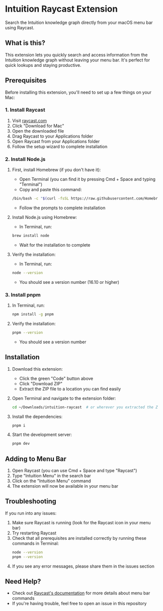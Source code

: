 # Intuition Raycast Extension

Search the Intuition knowledge graph directly from your macOS menu bar using Raycast.

## What is this?

This extension lets you quickly search and access information from the Intuition knowledge graph without leaving your menu bar. It's perfect for quick lookups and staying productive.

## Prerequisites

Before installing this extension, you'll need to set up a few things on your Mac:

### 1. Install Raycast

1. Visit [raycast.com](https://raycast.com)
2. Click "Download for Mac"
3. Open the downloaded file
4. Drag Raycast to your Applications folder
5. Open Raycast from your Applications folder
6. Follow the setup wizard to complete installation

### 2. Install Node.js

1. First, install Homebrew (if you don't have it):

   - Open Terminal (you can find it by pressing Cmd + Space and typing "Terminal")
   - Copy and paste this command:

   ```bash
   /bin/bash -c "$(curl -fsSL https://raw.githubusercontent.com/Homebrew/install/HEAD/install.sh)"
   ```

   - Follow the prompts to complete installation

2. Install Node.js using Homebrew:

   - In Terminal, run:

   ```bash
   brew install node
   ```

   - Wait for the installation to complete

3. Verify the installation:
   - In Terminal, run:
   ```bash
   node --version
   ```
   - You should see a version number (16.10 or higher)

### 3. Install pnpm

1. In Terminal, run:
   ```bash
   npm install -g pnpm
   ```
2. Verify the installation:
   ```bash
   pnpm --version
   ```
   - You should see a version number

## Installation

1. Download this extension:

   - Click the green "Code" button above
   - Click "Download ZIP"
   - Extract the ZIP file to a location you can find easily

2. Open Terminal and navigate to the extension folder:

   ```bash
   cd ~/Downloads/intuition-raycast  # or wherever you extracted the ZIP
   ```

3. Install the dependencies:

   ```bash
   pnpm i
   ```

4. Start the development server:
   ```bash
   pnpm dev
   ```

## Adding to Menu Bar

1. Open Raycast (you can use Cmd + Space and type "Raycast")
2. Type "Intuition Menu" in the search bar
3. Click on the "Intuition Menu" command
4. The extension will now be available in your menu bar

## Troubleshooting

If you run into any issues:

1. Make sure Raycast is running (look for the Raycast icon in your menu bar)
2. Try restarting Raycast
3. Check that all prerequisites are installed correctly by running these commands in Terminal:
   ```bash
   node --version
   pnpm --version
   ```
4. If you see any error messages, please share them in the issues section

## Need Help?

- Check out [Raycast's documentation](https://developers.raycast.com/api-reference/menu-bar-commands) for more details about menu bar commands
- If you're having trouble, feel free to open an issue in this repository

